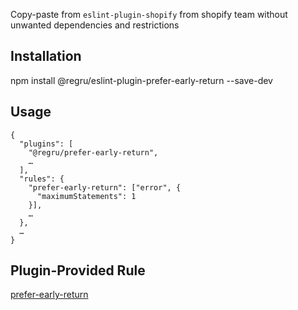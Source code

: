 Copy-paste from `eslint-plugin-shopify` from shopify team without unwanted dependencies and restrictions

## Installation

npm install @regru/eslint-plugin-prefer-early-return --save-dev

## Usage

```
{
  "plugins": [
    "@regru/prefer-early-return",
    …
  ],
  "rules": {
    "prefer-early-return": ["error", {
      "maximumStatements": 1
    }],
    …
  },
  …
}
```

## Plugin-Provided Rule

[prefer-early-return](docs/rules/prefer-early-return.md)
